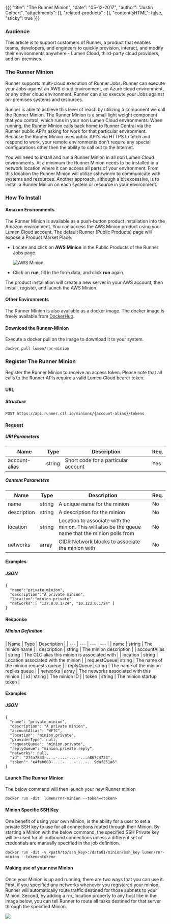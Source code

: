 {{{
  "title": "The Runner Minion",
  "date": "05-12-2017",
  "author": "Justin Colbert",
  "attachments": [],
  "related-products" : [],
  "contentIsHTML": false,
  "sticky": true
}}}


### Audience

This article is to support customers of Runner, a product that enables teams, developers, and engineers to quickly provision, interact, and modify their environments anywhere - Lumen Cloud, third-party cloud providers, and on-premises.

### The Runner Minion

Runner supports multi-cloud execution of Runner Jobs.  Runner can execute your Jobs against an AWS cloud environment, an Azure cloud environment, or any other cloud environment. Runner can also execute your Jobs against on-premises systems and resources.

Runner is able to achieve this level of reach by utilizing a component we call the Runner Minion.  The Runner Minion is a small light weight component that you control, which runs in your non Lumen Cloud environments. When running, the Runner Minion calls back home to Runner Central via the Runner public API's asking for work for that particular environment.  Because the Runner Minion uses public API's via HTTPS to fetch and respond to work, your remote environments don't require any special configurations other then the ability to call out to the Internet.

You will need to install and run a Runner Minion in all non Lumen Cloud environments. At a minimum the Runner Minion needs to be installed in a network location where it can access all parts of your environment. From this location the Runner Minion will utilize ssh/winrm to communicate with systems and resources. Another approach, although a bit excessive, is to install a Runner Minion on each system or resource in your environment.

### How To Install
#### Amazon Environments
The Runner Minion is available as a push-button product installation into the Amazon environment. You can access the AWS Minion product using your Lumen Cloud account. The default Runner (Public Products) page will expose a Product Market Place.

- Locate and click on **AWS Minion** in the Public Products of the Runner Jobs page.

  ![AWS Minion](../images/runner-jobs.png)

- Click on **run**, fill in the form data, and click **run** again.

The product installation will create a new server in your AWS account, then install, register, and launch the AWS Minion.

#### Other Environments
The Runner Minion is also available as a docker image.
The docker image is freely available from [DockerHub](https://hub.docker.com/r/centurylink/rnr-minion/).

#### Download the Runner-Minion
Execute a docker pull on the image to download it to your system.

```
docker pull lumen/rnr-minion
```

### Register The Runner Minion
Register the Runner Minion to receive an access token. Please note that all calls to the Runner APIs require a valid Lumen Cloud bearer token.

#### URL
##### Structure
    POST https://api.runner.ctl.io/minions/{account-alias}/tokens

#### Request
##### URI Parameters
| Name | Type | Description | Req. |
| --- | --- | --- | --- |
| account-alias | string | Short code for a particular account | Yes |

##### Content Parameters
| Name | Type | Description | Req. |
| --- | --- | --- | --- |
| name | string | A unique name for the minion | No |
| description | string | A description for the minion | No |
| location | string | Location to associate with the minion. This will also be the queue name that the minion polls from | No |
| networks | array | CIDR Network blocks to associate the minion with | No |

#### Examples
##### JSON

    {
      "name":"private_minion",
      "description":"A private minion",
      "location":"minion.private"
      "networks":[ "127.0.0.1/24", "10.123.0.1/24" ]
    }


#### Response
##### Minion Definition
| Name | Type | Description |
| --- | --- | --- | --- |
| name | string | The minion name |
| description | string | The minion description |
| accountAlias | string | The CLC alias this minion is associated with |
| location | string | Location associated with the minion |
| requestQueue| string | The name of the minion requests queue |
| replyQueue| string | The name of the minion replies queue |
| networks | array | The networks associated with this minion |
| id | string | The minion ID |
| token | string | The minion startup token |

#### Examples
##### JSON
    {
      "name": "private_minion",
      "description": "A private minion",
      "accountAlias": "WFTC",
      "location": "minion.private",
      "providerType": null,
      "requestQueue": "minion.private",
      "replyQueue": "minion.private.reply",
      "networks": null,
      "id": "274a7833-....-....-....-...a867c4723",
      "token": "e4feb008-....-....-....-...9daf251a6"
    }


#### Launch The Runner Minion
The below command will then launch your new Runner minion

```
docker run -dit  lumen/rnr-minion --token=<token>
```


#### Minion Specific SSH Key
One benefit of using your own Minion, is the ability for a user to set a private SSH key to use for all connections routed through their Minion. By starting a Minion with the below command, the specified SSH Private key will be used for all outbound connections unless a different set of credentials are manually specified in the job definition.

```
docker run -dit -v <path/to/ssh_key>:/data01/minion/ssh_key lumen/rnr-minion --token=<token>
```

#### Making use of your new Minion
Once your Minion is up and running, there are two ways that you can use it. First, if you specified any networks whenever you registered your minion, Runner will automatically route traffic destined for those subnets to your Minion. Second, by adding a rnr_location property to any host like in the image below, you can tell Runner to route all tasks destined for that server through the specified Minion.

![](../images/runner/rnr_location.jpg)
